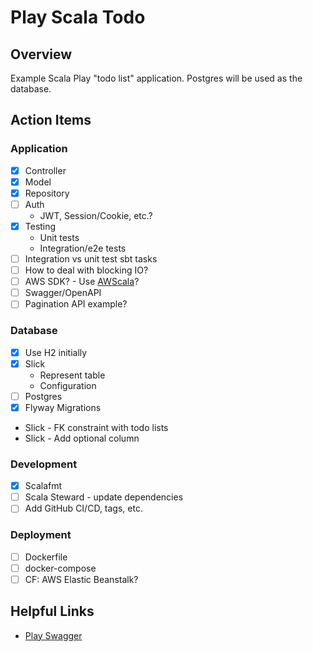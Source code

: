 # Play Scala Todo

## Overview

Example Scala Play "todo list" application. Postgres will be used as the database.

## Action Items

### Application

- [x] Controller
- [x] Model
- [x] Repository
- [ ] Auth
    - JWT, Session/Cookie, etc.?
- [x] Testing
    - Unit tests
    - Integration/e2e tests
- [ ] Integration vs unit test sbt tasks
- [ ] How to deal with blocking IO?
- [ ] AWS SDK? - Use [AWScala](https://github.com/seratch/AWScala)?
- [ ] Swagger/OpenAPI
- [ ] Pagination API example?

### Database

- [x] Use H2 initially
- [x] Slick
    - Represent table
    - Configuration
- [ ] Postgres
- [x] Flyway Migrations
- Slick - FK constraint with todo lists
- Slick - Add optional column

### Development

- [x] Scalafmt
- [ ] Scala Steward - update dependencies
- [ ] Add GitHub CI/CD, tags, etc.

### Deployment

- [ ] Dockerfile
- [ ] docker-compose
- [ ] CF: AWS Elastic Beanstalk?

## Helpful Links

- [Play Swagger](https://github.com/iheartradio/play-swagger)